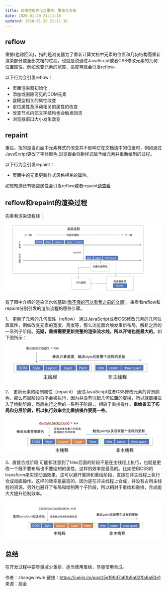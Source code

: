 ```yaml
---
title: 前端性能优化之重排、重绘与合成
date: 2020-01-20 21:11:18
updated: 2020-01-20 21:11:18
---
```


## reflow

重排(也称回流)，指的是浏览器为了重新计算文档中元素的位置和几何结构而重新渲染部分或全部文档的过程。也就是说通过JavaScript或者CSS修改元素的几何位置属性，例如改变元素的宽度、高度等就会引发reflow。

以下行为会引发reflow：

- 页面渲染器初始化
- 添加或删除可见的DOM元素
- 盒模型相关的属性改变
- 定位属性及浮动相关的属性的改变
- 改变节点内部文字结构也会触发回流
- 浏览器窗口大小发生改变

## repaint

重绘，指的是当页面中元素样式的改变并不影响它在文档流中的位置时，例如通过JavaScript更改了字体颜色,浏览器会将新样式赋予给元素并重新绘制的过程。

以下行为会引发repaint：

- 页面中的元素更新样式风格相关的属性。

如想知道还有哪些属性会引发reflow或者repaint[请查看](https://csstriggers.com/)

## reflow和repaint的渲染过程

先看看渲染流程线：

![image-20200122141635901](/前端性能优化之重排、重绘与合成/image-20200122141635901.png)



有了图中介绍的渲染流水线基础([看不懂的可以看我之前的文章](https://juejin.im/post/5e09e81d51882549a25e0afc))，来看看reflow和repaint分别引发的渲染流程的哪些步骤。



1、 更新了元素的几何属性（reflow）
 通过JavaScript或者CSS修改元素的几何位置属性，例如改变元素的宽度、高度等，那么浏览器会触发重新布局，解析之后的一系列子阶段。**无疑，重排需要更新完整的渲染流水线，所以开销也是最大的**。如下图所示：

![image-20200122141553524](/前端性能优化之重排、重绘与合成/image-20200122141553524.png)





2、 更新元素的绘制属性（repaint）
 通过JavaScript或者CSS修改元素的背景颜色，那么布局阶段将不会被执行，因为并没有引起几何位置的变换，所以就直接进入了绘制阶段，然后执行之后的一系列子阶段，。相较于重排操作，**重绘省去了布局和分层阶段，所以执行效率会比重排操作要高一些**。

![image-20200122141542239](/前端性能优化之重排、重绘与合成/image-20200122141542239.png)

3、直接合成阶段
 可能都注意到了tiles后面的阶段不是在主线程上执行，也就是更改一个既不要布局也不要绘制的属性，这样的效率是最高的。比如使用CSS的transform来实现动画效果，这可以避开重排和重绘阶段，直接在非主线程上执行合成动画操作。这样的效率是最高的，因为是在非主线程上合成，并没有占用主线程的资源，另外也避开了布局和绘制两个子阶段，所以相对于重绘和重排，合成能大大提升绘制效率。



![image-20200122141528844](/前端性能优化之重排、重绘与合成/image-20200122141528844.png)

## 总结

在开发过程中要尽量减少重排，适当使用重绘，尽量使用合成。

作者：zhangwinwin
链接：https://juejin.im/post/5e199d7a6fb9a02ffa6a83e1
来源：掘金
